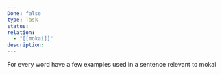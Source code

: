 ```yaml
---
Done: false
type: Task
status:
relation:
  - "[[mokai]]"
description:
---
```

For every word have a few examples used in a sentence relevant to mokai

